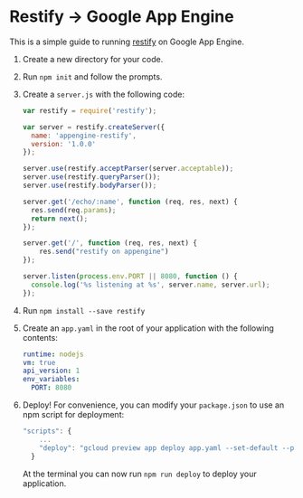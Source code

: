 # Restify -> Google App Engine

This is a simple guide to running [restify](http://restify.com/) on Google App Engine.  

1. Create a new directory for your code.

2. Run `npm init` and follow the prompts.

3. Create a `server.js` with the following code:

	```js
	var restify = require('restify');

	var server = restify.createServer({
	  name: 'appengine-restify',
	  version: '1.0.0'
	});

	server.use(restify.acceptParser(server.acceptable));
	server.use(restify.queryParser());
	server.use(restify.bodyParser());

	server.get('/echo/:name', function (req, res, next) {
	  res.send(req.params);
	  return next();
	});

	server.get('/', function (req, res, next) {
		res.send("restify on appengine")
	});

	server.listen(process.env.PORT || 8080, function () {
	  console.log('%s listening at %s', server.name, server.url);
	});
	```

4. Run `npm install --save restify`

5. Create an `app.yaml` in the root of your application with the following contents:

	```yaml
	runtime: nodejs
	vm: true
	api_version: 1
	env_variables:
  	  PORT: 8080
	```

6. Deploy! For convenience, you can modify your `package.json` to use an npm script for deployment:

	```js
	"scripts": {
		...
	    "deploy": "gcloud preview app deploy app.yaml --set-default --project [project id]"
	  }
	```

	At the terminal you can now run `npm run deploy` to deploy your application. 
